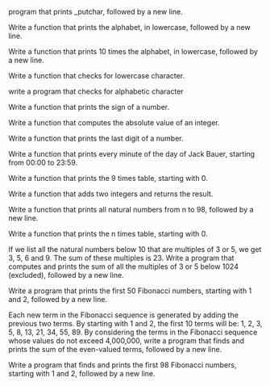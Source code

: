  program that prints _putchar, followed by a new line.



Write a function that prints the alphabet, in lowercase, followed by a new line.



Write a function that prints 10 times the alphabet, in lowercase, followed by a new line.



Write a function that checks for lowercase character.



write a program that checks for alphabetic character



Write a function that prints the sign of a number.



Write a function that computes the absolute value of an integer.



Write a function that prints the last digit of a number.



Write a function that prints every minute of the day of Jack Bauer, starting from 00:00 to 23:59.



Write a function that prints the 9 times table, starting with 0.



Write a function that adds two integers and returns the result.



Write a function that prints all natural numbers from n to 98, followed by a new line.



Write a function that prints the n times table, starting with 0.



If we list all the natural numbers below 10 that are multiples of 3 or 5, we get 3, 5, 6 and 9. The sum of these multiples is 23. Write a program that computes and prints the sum of all the multiples of 3 or 5 below 1024 (excluded), followed by a new line.



Write a program that prints the first 50 Fibonacci numbers, starting with 1 and 2, followed by a new line.



Each new term in the Fibonacci sequence is generated by adding the previous two terms. By starting with 1 and 2, the first 10 terms will be: 1, 2, 3, 5, 8, 13, 21, 34, 55, 89. By considering the terms in the Fibonacci sequence whose values do not exceed 4,000,000, write a program that finds and prints the sum of the even-valued terms, followed by a new line.



Write a program that finds and prints the first 98 Fibonacci numbers, starting with 1 and 2, followed by a new line.
